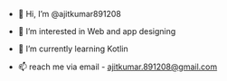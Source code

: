- 👋 Hi, I’m @ajitkumar891208
- 👀 I’m interested in Web and app designing
- 🌱 I’m currently learning Kotlin

- 📫 reach me via email - ajitkumar.891208@gmail.com

<!---
ajitkumar891208/ajitkumar891208 is a ✨ special ✨ repository because its `README.md` (this file) appears on your GitHub profile.
You can click the Preview link to take a look at your changes.
--->
